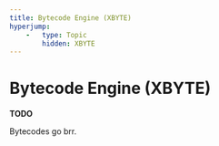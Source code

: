 ```yaml
---
title: Bytecode Engine (XBYTE)
hyperjump:
    -   type: Topic
        hidden: XBYTE
---
```

# Bytecode Engine (XBYTE)

**TODO**

Bytecodes go brr.